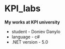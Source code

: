 # KPI_labs
**My works at KPI university**
* student - Doniev Danylo
* language - c#
* .NET version - 5.0
